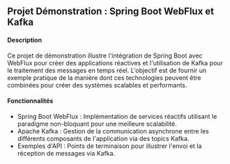 ## Projet Démonstration : Spring Boot WebFlux et Kafka
#### Description
Ce projet de démonstration illustre l'intégration de Spring Boot avec WebFlux pour créer des applications réactives et l'utilisation de Kafka pour le traitement des messages en temps réel. L'objectif est de fournir un exemple pratique de la manière dont ces technologies peuvent être combinées pour créer des systèmes scalables et performants.
#### Fonctionnalités
- Spring Boot WebFlux : Implémentation de services réactifs utilisant le paradigme non-bloquant pour une meilleure scalabilité.
- Apache Kafka : Gestion de la communication asynchrone entre les différents composants de l'application via des topics Kafka.
- Exemples d'API : Points de terminaison pour illustrer l'envoi et la réception de messages via Kafka.
